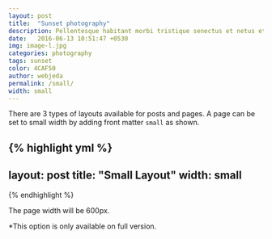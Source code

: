 ```yaml
---
layout: post
title:  "Sunset photography"
description: Pellentesque habitant morbi tristique senectus et netus et malesuada fames ac turpis egestas. Duis vehicula tincidunt lacus nec fringilla. Morbi molestie fringilla laoreet. Vestibulum venenatis ante in imperdiet venenatis. 
date:   2016-06-13 10:51:47 +0530
img: image-l.jpg
categories: photography
tags: sunset
color: 4CAF50
author: webjeda
permalink: /small/
width: small
---
```

There are 3 types of layouts available for posts and pages. A page can be set to small width by adding front matter ``small`` as shown.

{% highlight yml %}
---
layout: post
title:  "Small Layout"
width: small
---
{% endhighlight %}

The page width will be 600px.

*This option is only available on full version.

<style>
.page-container {max-width: 600px}
</style>